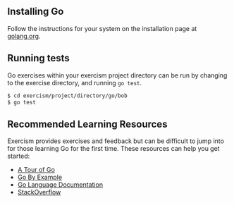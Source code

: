 ## Installing Go

Follow the instructions for your system on the installation page at [golang.org](http://golang.org/doc/install).

## Running tests

Go exercises within your exercism project directory can be run by changing to the exercise directory, and running `go test`.

```bash
$ cd exercism/project/directory/go/bob
$ go test
```

## Recommended Learning Resources

Exercism provides exercises and feedback but can be difficult to jump into for those learning Go for the first time. These resources can help you get started:

* [A Tour of Go](http://tour.golang.org)
* [Go By Example](https://gobyexample.com/)
* [Go Language Documentation](http://golang.org/pkg/)
* [StackOverflow](http://stackoverflow.com/)
